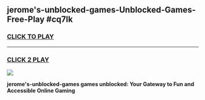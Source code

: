 
## jerome's-unblocked-games-Unblocked-Games-Free-Play #cq7lk
<h3>
<a href="https://us.freeplayer.one?title=jerome's-unblocked-games&ref=9M">CLICK TO PLAY</a></h3>
<hr>

<h3>
<a href="https://us.freeplayer.one?title=jerome's-unblocked-games&ref=9M">CLICK 2 PLAY</a>
  
</h3>

<a href="https://us.freeplayer.one?title=jerome's-unblocked-games&ref=9M"><img src="https://clearcache.store/games.png"></a>


**jerome's-unblocked-games games unblocked: Your Gateway to Fun and Accessible Online Gaming**

